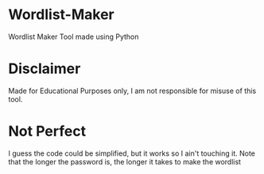 # Wordlist-Maker
Wordlist Maker Tool made using Python

# Disclaimer
Made for Educational Purposes only, I am not responsible for misuse of this tool.

# Not Perfect
I guess the code could be simplified, but it works so I ain't touching it.
Note that the longer the password is, the longer it takes to make the wordlist
